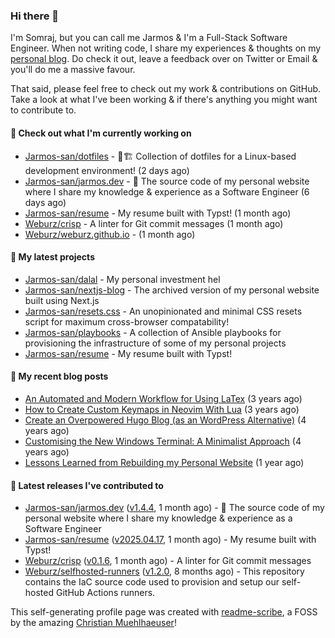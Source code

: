 ### Hi there 👋

I'm Somraj, but you can call me Jarmos & I'm a Full-Stack Software Engineer. When not writing code, I share my experiences & thoughts on my [personal blog](https://jarmos.dev). Do check it out, leave a feedback over on Twitter or Email & you'll do me a massive favour.

That said, please feel free to check out my work & contributions on GitHub. Take a look at what I've been working & if there's anything you might want to contribute to.

#### 👷 Check out what I'm currently working on

- [Jarmos-san/dotfiles](https://github.com/Jarmos-san/dotfiles) - 👷🏗️ Collection of dotfiles for a Linux-based development environment! (2 days ago)
- [Jarmos-san/jarmos.dev](https://github.com/Jarmos-san/jarmos.dev) - 👨 The source code of my personal website where I share my knowledge &amp; experience as a Software Engineer (6 days ago)
- [Jarmos-san/resume](https://github.com/Jarmos-san/resume) - My resume built with Typst! (1 month ago)
- [Weburz/crisp](https://github.com/Weburz/crisp) - A linter for Git commit messages (1 month ago)
- [Weburz/weburz.github.io](https://github.com/Weburz/weburz.github.io) -  (1 month ago)

#### 🌱 My latest projects

- [Jarmos-san/dalal](https://github.com/Jarmos-san/dalal) - My personal investment hel
- [Jarmos-san/nextjs-blog](https://github.com/Jarmos-san/nextjs-blog) - The archived version of my personal website built using Next.js
- [Jarmos-san/resets.css](https://github.com/Jarmos-san/resets.css) - An unopinionated and minimal CSS resets script for maximum cross-browser compatability!
- [Jarmos-san/playbooks](https://github.com/Jarmos-san/playbooks) - A collection of Ansible playbooks for provisioning the infrastructure of some of my personal projects
- [Jarmos-san/resume](https://github.com/Jarmos-san/resume) - My resume built with Typst!

#### 📜 My recent blog posts

- [An Automated and Modern Workflow for Using LaTex](https://jarmos.dev/blog/automated-workflow-for-latex/) (3 years ago)
- [How to Create Custom Keymaps in Neovim With Lua](https://jarmos.dev/blog/create-custom-neovim-keybindings-using-lua/) (3 years ago)
- [Create an Overpowered Hugo Blog (as an WordPress Alternative)](https://jarmos.dev/blog/create-hugo-blog-as-an-wordpress-alternative/) (4 years ago)
- [Customising the New Windows Terminal: A Minimalist Approach](https://jarmos.dev/blog/customise-windows-terminal/) (4 years ago)
- [Lessons Learned from Rebuilding my Personal Website](https://jarmos.dev/blog/lessons-from-rebuilding-personal-website-from-scratch/) (1 year ago)

#### 🔭 Latest releases I've contributed to

- [Jarmos-san/jarmos.dev](https://github.com/Jarmos-san/jarmos.dev) ([v1.4.4](https://github.com/Jarmos-san/jarmos.dev/releases/tag/v1.4.4), 1 month ago) - 👨 The source code of my personal website where I share my knowledge &amp; experience as a Software Engineer
- [Jarmos-san/resume](https://github.com/Jarmos-san/resume) ([v2025.04.17](https://github.com/Jarmos-san/resume/releases/tag/v2025.04.17), 1 month ago) - My resume built with Typst!
- [Weburz/crisp](https://github.com/Weburz/crisp) ([v0.1.6](https://github.com/Weburz/crisp/releases/tag/v0.1.6), 1 month ago) - A linter for Git commit messages
- [Weburz/selfhosted-runners](https://github.com/Weburz/selfhosted-runners) ([v1.2.0](https://github.com/Weburz/selfhosted-runners/releases/tag/v1.2.0), 8 months ago) - This repository contains the IaC source code used to provision and setup our self-hosted GitHub Actions runners.

This self-generating profile page was created with [readme-scribe](https://github.com/muesli/readme-scribe), a FOSS by the amazing [Christian Muehlhaeuser](https://github.com/muesli)!

